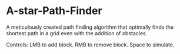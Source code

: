 # A-star-Path-Finder
A meticulously created path finding algorithm that optimally finds the shortest path in a grid even with the addition of obstacles.

Controls:
LMB to add block. </n>
RMB to remove block.
Space to simulate.
